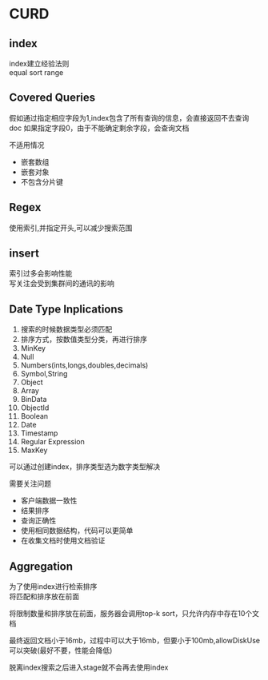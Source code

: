 # CURD
## index
index建立经验法则  
equal sort range
## Covered Queries
假如通过指定相应字段为1,index包含了所有查询的信息，会直接返回不去查询doc 
如果指定字段0，由于不能确定剩余字段，会查询文档  

不适用情况
- 嵌套数组
- 嵌套对象
- 不包含分片键

## Regex
使用索引,并指定开头,可以减少搜索范围

## insert
索引过多会影响性能  
写关注会受到集群间的通讯的影响

## Date Type Inplications
1. 搜索的时候数据类型必须匹配
2. 排序方式，按数值类型分类，再进行排序
  1. MinKey
  2. Null
  3. Numbers(ints,longs,doubles,decimals)
  4. Symbol,String
  5. Object
  6. Array
  7. BinData
  8. ObjectId
  9. Boolean
  10. Date
  11. Timestamp
  12. Regular Expression
  13. MaxKey

  可以通过创建index，排序类型选为数字类型解决

需要关注问题
- 客户端数据一致性
- 结果排序
- 查询正确性
- 使用相同数据结构，代码可以更简单
- 在收集文档时使用文档验证

## Aggregation
为了使用index进行检索排序  
将匹配和排序放在前面

将限制数量和排序放在前面，服务器会调用top-k sort，只允许内存中存在10个文档

最终返回文档小于16mb，过程中可以大于16mb，但要小于100mb,allowDiskUse可以突破(最好不要，性能会降低)

脱离index搜索之后进入stage就不会再去使用index